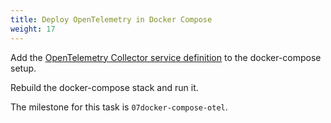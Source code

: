 ```yaml
---
title: Deploy OpenTelemetry in Docker Compose
weight: 17
---
```

Add the [OpenTelemetry Collector service definition][otel-compose] to the docker-compose setup.

Rebuild the docker-compose stack and run it.

The milestone for this task is `07docker-compose-otel`.

[otel-compose]: https://github.com/splunk/splunk-otel-collector/tree/main/examples/docker-compose
